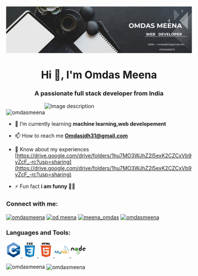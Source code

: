
![logo]( https://github.com/omdasmeena/OMDASMEENA/blob/main/Black%20and%20White%20Simple%20Art%20Director%20LinkedIn%20Banner.png
)
 <h1 align="center">Hi 👋, I'm Omdas Meena</h1>
<h3 align="center">A passionate full stack developer from India</h3>
 <img align="right" src="https://user-images.githubusercontent.com/55389276/140866485-8fb1c876-9a8f-4d6a-98dc-08c4981eaf70.gif" alt="Image description" width="400">


<p align="left"> <img src="https://komarev.com/ghpvc/?username=omdasmeena&label=Profile%20views&color=0e75b6&style=flat" alt="omdasmeena" /> </p>

- 🌱 I’m currently learning **machine learning,web developement**

- 📫 How to reach me **Omdasjdh31@gmail.com**

- 📄 Know about my experiences [https://drive.google.com/drive/folders/1hu7MO3WJhZ2l5exK2CZCxVb9yZcF_-rc?usp=sharing](https://drive.google.com/drive/folders/1hu7MO3WJhZ2l5exK2CZCxVb9yZcF_-rc?usp=sharing)

- ⚡ Fun fact **i am funny 🤷‍♂️**

<h3 align="left">Connect with me:</h3>
<p align="left">
<a href="https://linkedin.com/in/omdasmeena" target="blank"><img align="center" src="https://raw.githubusercontent.com/rahuldkjain/github-profile-readme-generator/master/src/images/icons/Social/linked-in-alt.svg" alt="omdasmeena" height="30" width="40" /></a>
<a href="https://fb.com/od meena" target="blank"><img align="center" src="https://raw.githubusercontent.com/rahuldkjain/github-profile-readme-generator/master/src/images/icons/Social/facebook.svg" alt="od meena" height="30" width="40" /></a>
<a href="https://instagram.com/meena_omdas" target="blank"><img align="center" src="https://raw.githubusercontent.com/rahuldkjain/github-profile-readme-generator/master/src/images/icons/Social/instagram.svg" alt="meena_omdas" height="30" width="40" /></a>
<a href="https://www.leetcode.com/omdasmeena" target="blank"><img align="center" src="https://raw.githubusercontent.com/rahuldkjain/github-profile-readme-generator/master/src/images/icons/Social/leet-code.svg" alt="omdasmeena" height="30" width="40" /></a>
</p>

<h3 align="left">Languages and Tools:</h3>
<p align="left"> <a href="https://www.w3schools.com/cpp/" target="_blank" rel="noreferrer"> <img src="https://raw.githubusercontent.com/devicons/devicon/master/icons/cplusplus/cplusplus-original.svg" alt="cplusplus" width="40" height="40"/> </a> <a href="https://www.w3schools.com/css/" target="_blank" rel="noreferrer"> <img src="https://raw.githubusercontent.com/devicons/devicon/master/icons/css3/css3-original-wordmark.svg" alt="css3" width="40" height="40"/> </a> <a href="https://www.w3.org/html/" target="_blank" rel="noreferrer"> <img src="https://raw.githubusercontent.com/devicons/devicon/master/icons/html5/html5-original-wordmark.svg" alt="html5" width="40" height="40"/> </a> <a href="https://www.mysql.com/" target="_blank" rel="noreferrer"> <img src="https://raw.githubusercontent.com/devicons/devicon/master/icons/mysql/mysql-original-wordmark.svg" alt="mysql" width="40" height="40"/> </a> <a href="https://nodejs.org" target="_blank" rel="noreferrer"> <img src="https://raw.githubusercontent.com/devicons/devicon/master/icons/nodejs/nodejs-original-wordmark.svg" alt="nodejs" width="40" height="40"/> </a> </p>

<p><img align="left" src="https://github-readme-stats.vercel.app/api/top-langs?username=omdasmeena&show_icons=true&locale=en&layout=compact" alt="omdasmeena" /></p>

<p>&nbsp;<img align="center" src="https://github-readme-stats.vercel.app/api?username=omdasmeena&show_icons=true&locale=en" alt="omdasmeena" /></p>
